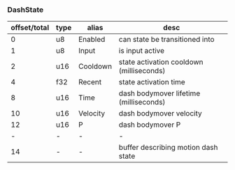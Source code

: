 ### DashState

|offset/total|type|alias|desc|
|-|-|-|-|
|0|u8|Enabled|can state be transitioned into|
|1|u8|Input|is input active|
|2|u16|Cooldown|state activation cooldown (milliseconds)|
|4|f32|Recent|state activation time|
|8|u16|Time|dash bodymover lifetime (milliseconds)|
|10|u16|Velocity|dash bodymover velocity|
|12|u16|P|dash bodymover P|
|-|-|-|-|
|14|-|-|buffer describing motion dash state|